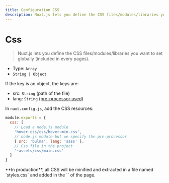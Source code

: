 ```yaml
---
title: Configuration CSS
description: Nuxt.js lets you define the CSS files/modules/libraries you want to set globally (included in every pages).
---
```


# Css

> Nuxt.js lets you define the CSS files/modules/libraries you want to set globally (included in every pages).

- Type: `Array`
 - `String | Object`

If the key is an object, the keys are:
- src: `String` (path of the file)
- lang: `String` ([pre-processor used](/guide/pages#using-pre-processors))

In `nuxt.config.js`, add the CSS resources:

```js
module.exports = {
  css: [
    // Load a node.js module
    'hover.css/css/hover-min.css',
    // node.js module but we specify the pre-processor
    { src: 'bulma', lang: 'sass' },
    // Css file in the project
    '~assets/css/main.css'
  ]
}
```

<p class="Alert">**In production**, all CSS will be minified and extracted in a file named `styles.css` and added in the `<head>` of the page.</p>
